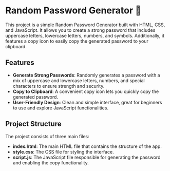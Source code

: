 # Random Password Generator 🔐

This project is a simple Random Password Generator built with HTML, CSS, and JavaScript. It allows you to create a strong password that includes uppercase letters, lowercase letters, numbers, and symbols. Additionally, it features a copy icon to easily copy the generated password to your clipboard.

## Features
- **Generate Strong Passwords**: Randomly generates a password with a mix of uppercase and lowercase letters, numbers, and special characters to ensure strength and security.
- **Copy to Clipboard**: A convenient copy icon lets you quickly copy the generated password.
- **User-Friendly Design**: Clean and simple interface, great for beginners to use and explore JavaScript functionalities.

## Project Structure
The project consists of three main files:
- **index.html**: The main HTML file that contains the structure of the app.
- **style.css**: The CSS file for styling the interface.
- **script.js**: The JavaScript file responsible for generating the password and enabling the copy functionality.